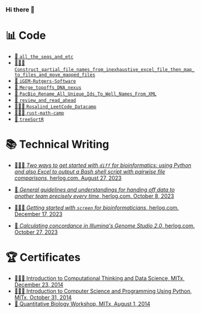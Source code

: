 ### Hi there 👋

<!--
**swajid/swajid** is a ✨ _special_ ✨ repository because its `README.md` (this file) appears on your GitHub profile.

Here are some ideas to get you started:

- 🔭 I’m currently working on ...
- 🌱 I’m currently learning ...
- 👯 I’m looking to collaborate on ...
- 🤔 I’m looking for help with ...
- 💬 Ask me about ...
- 📫 How to reach me: ...
- 😄 Pronouns: ...
- ⚡ Fun fact: ...
-->
# 📊 Code
* [📑 `all_the_seqs_and_etc`](https://github.com/swajid/all_the_seqs_and_etc)
* [👩🏻‍💻 `Construct_partial_file_names_from_inexhaustive_excel_file_then_map_to_files_and_move_mapped_files`](https://github.com/swajid/Construct_partial_file_names_from_inexhaustive_excel_file_then_map_to_files_and_move_mapped_files)
* [🧬 `iGEM-Rutgers-Software`](https://github.com/swajid/iGEM-Rutgers-Software)
* [🧬 `Merge_topoffs_DNA_nexus`](https://github.com/swajid/Merge_topoffs_DNA_nexus)
* [🧬 `PacBio_Rename_All_Unique_Ids_To_Well_Names_From_XML`](https://github.com/swajid/PacBio_Rename_All_Unique_Ids_To_Well_Names_From_XML)
* [📑 `review_and_read_ahead`](https://github.com/swajid/review_and_read_ahead)
* [👩🏻‍💻 `Rosalind_LeetCode_Datacamp`](https://github.com/swajid/Rosalind_LeetCode_Datacamp)
* [👩🏻‍💻 `rust-math-camp`](https://github.com/swajid/rust-math-camp)
* [🧬 `treeSortR`](https://github.com/swaijd-rtg/treeSortR)

# 📚 Technical Writing
* [👩🏻‍💻 *Two ways to get started with `diff` for bioinformatics: using Python and also Excel to output a Bash shell script with pairwise file comparisons,* herlog.com. August 27, 2023](https://www.herlog.com/two-ways-to-get-started-with-diff-for-bioinformatics-using-python-and-excel-to-output-a-shell-script-with-pairwise-comparisons/)
* [📑 *General guidelines and understandings for handing off data to another team precisely every time*, herlog.com. October 8, 2023](https://www.herlog.com/some-general-guidelines-and-understandings-for-handing-off-data-to-another-team-precisely-every-time/)
* [👩🏻‍💻 *Getting started with `screen` for bioinformaticians*, herlog.com. December 17, 2023](https://www.herlog.com/getting-started-with-screen-for-bioinformaticians/)

* [🧬 *Calculating concordance in Illumina's Genome Studio 2.0*, herlog.com. October 27, 2023](https://www.herlog.com/calculating-concordance-in-genomestudio-2-0/)

# 🏆 Certificates
* [👩🏻‍💻 Introduction to Computational Thinking and Data Science, MITx, December 23, 2014](https://verify.edx.org/cert/aa83389ceceb4ae38eb4c93cba4f84be) <!-- (https://s3.amazonaws.com/verify.edx.org/downloads/3e60269af98e4422a80f6d1375d391f7/Certificate.pdf) -->
* [👩🏻‍💻 Introduction to Computer Science and Programming Using Python, MITx, October 31, 2014](https://verify.edx.org/cert/5d9a5a822b324d9598a41abfe7579fb3) <!--(https://s3.amazonaws.com/verify.edx.org/downloads/98d0824c8c5340d29fcc121b0596c87b/Certificate.pdf) -->
* [🧬 Quantitative Biology Workshop, MITx, August 1, 2014](https://verify.edx.org/cert/98e36083a1f54d24a983362010aa15a4) <!-- (https://s3.amazonaws.com/verify.edx.org/downloads/131c804ac0724b57bcabbb995c66cea0/Certificate.pdf) -->

